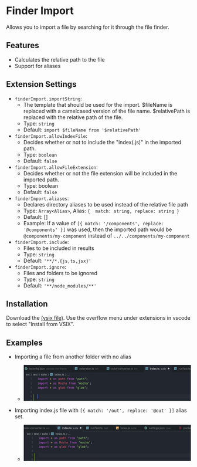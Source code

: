 # Finder Import
Allows you to import a file by searching for it through the file finder.

## Features
- Calculates the relative path to the file
- Support for aliases

## Extension Settings
* `finderImport.importString`:
  - The template that should be used for the import. $fileName is replaced with a camelcased version of the file name. $relativePath is replaced with the relative path of the file.
  - Type: `string`
  - Default: `import $fileName from '$relativePath'`
* `finderImport.allowIndexFile`:
  - Decides whether or not to include the "index(.js)" in the imported path.
  - Type: `boolean`
  - Default: `false`
* `finderImport.allowFileExtension`: 
  - Decides whether or not the file extension will be included in the imported path.
  - Type: boolean
  - Default: `false`
* `finderImport.aliases`:
  - Declares directory aliases to be used instead of the relative file path
  - Type: `Array<Alias>`,
    Alias: `{ 
      match: string,
      replace: string
    }`
  - Default: []
  - Example: If a value of `[{ match: '/components', replace: '@components' }]` was used, then the imported path would be `@components/my-component` instead of `../../components/my-component`
* `finderImport.include`:
  - Files to be included in results
  - Type: `string`
  - Default: `'**/*.{js,ts,jsx}'`
* `finderImport.ignore`:
  - Files and folders to be ignored
  - Type: `string`
  - Default: `'**/node_modules/**'`

## Installation
Download the [(vsix file)](https://github.com/GaryGeorgeu/vscode-finder-import/raw/master/finder-import-0.0.1.vsix). Use the overflow menu under extensions in vscode to select "Install from VSIX".

## Examples
- Importing a file from another folder with no alias
  - ![example1](https://github.com/GaryGeorgeu/vscode-finder-import/blob/master/examples/example1.gif)

- Importing index.js file with `[{ match: '/out', replace: '@out' }]` alias set.
  - ![example2](https://github.com/GaryGeorgeu/vscode-finder-import/blob/master/examples/example2.gif)
